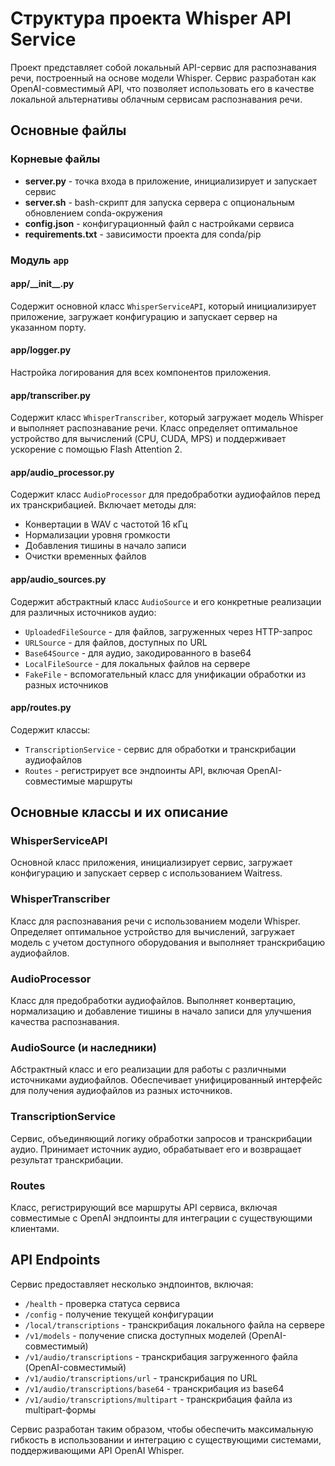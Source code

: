 # Структура проекта Whisper API Service

Проект представляет собой локальный API-сервис для распознавания речи, построенный на основе модели Whisper. Сервис разработан как OpenAI-совместимый API, что позволяет использовать его в качестве локальной альтернативы облачным сервисам распознавания речи.

## Основные файлы

### Корневые файлы
- **server.py** - точка входа в приложение, инициализирует и запускает сервис
- **server.sh** - bash-скрипт для запуска сервера с опциональным обновлением conda-окружения
- **config.json** - конфигурационный файл с настройками сервиса
- **requirements.txt** - зависимости проекта для conda/pip

### Модуль `app`

#### app/\_\_init\_\_.py
Содержит основной класс `WhisperServiceAPI`, который инициализирует приложение, загружает конфигурацию и запускает сервер на указанном порту.

#### app/logger.py
Настройка логирования для всех компонентов приложения.

#### app/transcriber.py
Содержит класс `WhisperTranscriber`, который загружает модель Whisper и выполняет распознавание речи. Класс определяет оптимальное устройство для вычислений (CPU, CUDA, MPS) и поддерживает ускорение с помощью Flash Attention 2.

#### app/audio_processor.py
Содержит класс `AudioProcessor` для предобработки аудиофайлов перед их транскрибацией. Включает методы для:
- Конвертации в WAV с частотой 16 кГц
- Нормализации уровня громкости
- Добавления тишины в начало записи
- Очистки временных файлов

#### app/audio_sources.py
Содержит абстрактный класс `AudioSource` и его конкретные реализации для различных источников аудио:
- `UploadedFileSource` - для файлов, загруженных через HTTP-запрос
- `URLSource` - для файлов, доступных по URL
- `Base64Source` - для аудио, закодированного в base64
- `LocalFileSource` - для локальных файлов на сервере
- `FakeFile` - вспомогательный класс для унификации обработки из разных источников

#### app/routes.py
Содержит классы:
- `TranscriptionService` - сервис для обработки и транскрибации аудиофайлов
- `Routes` - регистрирует все эндпоинты API, включая OpenAI-совместимые маршруты

## Основные классы и их описание

### WhisperServiceAPI
Основной класс приложения, инициализирует сервис, загружает конфигурацию и запускает сервер с использованием Waitress.

### WhisperTranscriber
Класс для распознавания речи с использованием модели Whisper. Определяет оптимальное устройство для вычислений, загружает модель с учетом доступного оборудования и выполняет транскрибацию аудиофайлов.

### AudioProcessor
Класс для предобработки аудиофайлов. Выполняет конвертацию, нормализацию и добавление тишины в начало записи для улучшения качества распознавания.

### AudioSource (и наследники)
Абстрактный класс и его реализации для работы с различными источниками аудиофайлов. Обеспечивает унифицированный интерфейс для получения аудиофайлов из разных источников.

### TranscriptionService
Сервис, объединяющий логику обработки запросов и транскрибации аудио. Принимает источник аудио, обрабатывает его и возвращает результат транскрибации.

### Routes
Класс, регистрирующий все маршруты API сервиса, включая совместимые с OpenAI эндпоинты для интеграции с существующими клиентами.

## API Endpoints

Сервис предоставляет несколько эндпоинтов, включая:
- `/health` - проверка статуса сервиса
- `/config` - получение текущей конфигурации
- `/local/transcriptions` - транскрибация локального файла на сервере
- `/v1/models` - получение списка доступных моделей (OpenAI-совместимый)
- `/v1/audio/transcriptions` - транскрибация загруженного файла (OpenAI-совместимый)
- `/v1/audio/transcriptions/url` - транскрибация по URL
- `/v1/audio/transcriptions/base64` - транскрибация из base64
- `/v1/audio/transcriptions/multipart` - транскрибация файла из multipart-формы

Сервис разработан таким образом, чтобы обеспечить максимальную гибкость в использовании и интеграцию с существующими системами, поддерживающими API OpenAI Whisper.